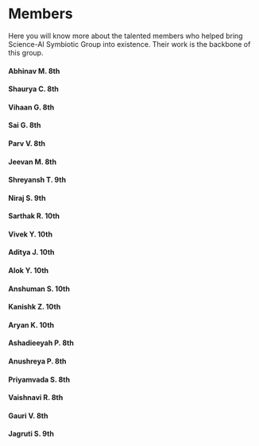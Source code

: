 # Members
Here you will know more about the talented members who helped bring Science-AI Symbiotic Group into existence. Their work is the backbone of this group.


#### Abhinav M. 8th 
#### Shaurya C. 8th 
#### Vihaan G. 8th 
#### Sai G. 8th
#### Parv V. 8th
#### Jeevan M. 8th
#### Shreyansh T. 9th
#### Niraj S. 9th
#### Sarthak R. 10th
#### Vivek Y. 10th 
#### Aditya J. 10th 
#### Alok Y. 10th
#### Anshuman S. 10th
#### Kanishk Z. 10th 
#### Aryan K. 10th

#### Ashadieeyah P. 8th 
#### Anushreya P. 8th 
#### Priyamvada S. 8th 
#### Vaishnavi R. 8th 
#### Gauri V. 8th   
#### Jagruti S. 9th 


